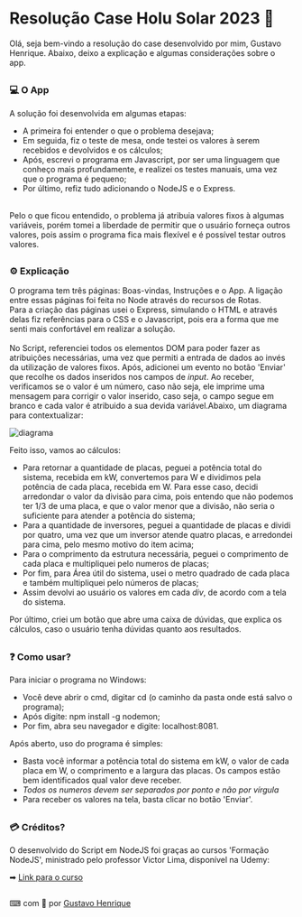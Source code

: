 # Resolução Case Holu Solar 2023 🌅

Olá, seja bem-vindo a resolução do case desenvolvido por mim, Gustavo Henrique. Abaixo, deixo a explicação e algumas considerações sobre o app. 
##
### 💻 O App
A solução foi desenvolvida em algumas etapas:
- A primeira foi entender o que o problema desejava;
- Em seguida, fiz o teste de mesa, onde testei os valores à serem recebidos e devolvidos e os cálculos;
- Após, escrevi o programa em Javascript, por ser uma linguagem que conheço mais profundamente, e realizei os testes manuais, uma vez que o programa é pequeno;
- Por último, refiz tudo adicionando o NodeJS e o Express.
<br>
Pelo o que ficou entendido, o problema já atribuia valores fixos à algumas variáveis, porém tomei a liberdade de permitir que o usuário forneça outros valores, pois assim o programa fica mais flexível e é possível testar outros valores.

##
### ⚙ Explicação
O programa tem três páginas: Boas-vindas, Instruções e o App. A ligação entre essas páginas foi feita no Node através do recursos de Rotas.<br>
Para a criação das páginas usei o Express, simulando o HTML e através delas fiz referências para o CSS e o Javascript, pois era a forma que me senti mais confortável em realizar a solução.
<br><br>
No Script, referenciei todos os elementos DOM para poder fazer as atribuições necessárias, uma vez que permiti a entrada de dados ao invés da utilização de valores fixos. Após, adicionei um evento no botão 'Enviar' que recolhe os dados inseridos nos campos de _input_. Ao receber, verificamos se o valor é um número, caso não seja, ele imprime uma mensagem para corrigir o valor inserido, caso seja, o campo segue em branco e cada valor é atribuido a sua devida variável.Abaixo, um diagrama para contextualizar:

![diagrama](https://github.com/1910gstv/case-holu/assets/99301277/c0f72823-02f5-48e4-a47b-0e33dc103af2)


Feito isso, vamos ao cálculos:
- Para retornar a quantidade de placas, peguei a potência total do sistema, recebida em kW, convertemos para W e dividimos pela potência de cada placa, recebida em W. Para esse caso, decidi arredondar o valor da divisão para cima, pois entendo que não podemos ter 1/3 de uma placa, e que o valor menor que a divisão, não seria o suficiente para atender a potência do sistema;
- Para a quantidade de inversores, peguei a quantidade de placas e dividi por quatro, uma vez que um inversor atende quatro placas, e arredondei para cima, pelo mesmo motivo do item acima;
- Para o comprimento da estrutura necessária, peguei o comprimento de cada placa e multipliquei pelo numeros de placas;
- Por fim, para Área útil do sistema, usei o metro quadrado de cada placa e também multipliquei pelo números de placas;
- Assim devolvi ao usuário os valores em cada _div_, de acordo com a tela do sistema.

Por último, criei um botão que abre uma caixa de dúvidas, que explica os cálculos, caso o usuário tenha dúvidas quanto aos resultados.

##

### ❓ Como usar?

Para iniciar o programa no Windows: 
- Você deve abrir o cmd, digitar cd (o caminho da pasta onde está salvo o programa); 
- Após digite: npm install -g nodemon;
-  Por fim, abra seu navegador e digite: localhost:8081.

Após aberto, uso do programa é simples: 
- Basta você informar a potência total do sistema em kW, o valor de cada placa em W, o comprimento e a largura das placas. Os campos estão bem identificados qual valor deve receber.
- *Todos os numeros devem ser separados por ponto e não por vírgula* 
- Para receber os valores na tela, basta clicar no botão 'Enviar'.

##

### 💳 Créditos?

O desenvolvido do Script em NodeJS foi graças ao cursos 'Formação NodeJS', ministrado pelo professor Victor Lima, disponível na Udemy:

➡ [Link para o curso](https://www.udemy.com/course/formacao-nodejs/)

## 
⌨ com 🤍 por [Gustavo Henrique](https://github.com/1910gstv)

